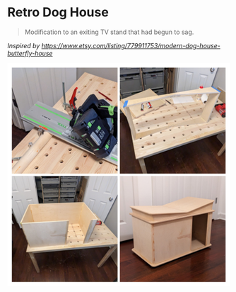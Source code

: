 # Retro Dog House

> Modification to an exiting TV stand that had begun to sag.

_Inspired by https://www.etsy.com/listing/779911753/modern-dog-house-butterfly-house_

![collage](./collage.jpg)
